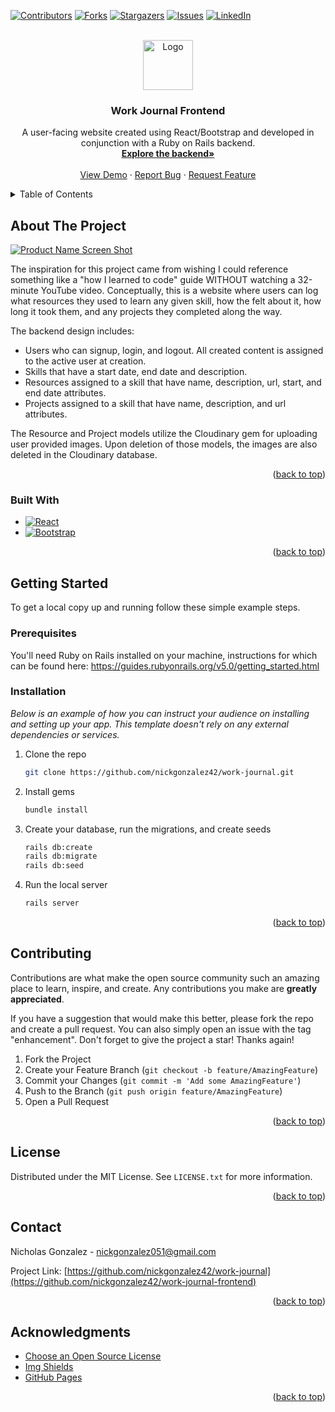 <!-- Improved compatibility of back to top link: See: https://github.com/othneildrew/Best-README-Template/pull/73 -->
<a name="readme-top"></a>
<!--
*** Thanks for checking out the Best-README-Template. If you have a suggestion
*** that would make this better, please fork the repo and create a pull request
*** or simply open an issue with the tag "enhancement".
*** Don't forget to give the project a star!
*** Thanks again! Now go create something AMAZING! :D
-->



<!-- PROJECT SHIELDS -->
<!--
*** I'm using markdown "reference style" links for readability.
*** Reference links are enclosed in brackets [ ] instead of parentheses ( ).
*** See the bottom of this document for the declaration of the reference variables
*** for contributors-url, forks-url, etc. This is an optional, concise syntax you may use.
*** https://www.markdownguide.org/basic-syntax/#reference-style-links
-->
[![Contributors][contributors-shield]][contributors-url]
[![Forks][forks-shield]][forks-url]
[![Stargazers][stars-shield]][stars-url]
[![Issues][issues-shield]][issues-url]
[![LinkedIn][linkedin-shield]][linkedin-url]



<!-- PROJECT LOGO -->
<br />
<div align="center">
  <a href="https://github.com/nickgonzalez42/work-journal-frontend">
    <img src="https://user-images.githubusercontent.com/41881164/228394475-23fe72ea-59b8-49cd-af91-06d9d5014f9a.png" alt="Logo" width="80" height="80">
  </a>

  <h3 align="center">Work Journal Frontend</h3>

  <p align="center">
    A user-facing website created using React/Bootstrap and developed in conjunction with a Ruby on Rails backend. 
    <br />
    <a href="https://github.com/nickgonzalez42/work-journal"><strong>Explore the backend»</strong></a>
    <br />
    <br />
    <a href="https://github.com/nickgonzalez42/work-journal-frontend">View Demo</a>
    ·
    <a href="https://github.com/nickgonzalez42/work-journal-frontend/issues">Report Bug</a>
    ·
    <a href="https://github.com/nickgonzalez42/work-journal-frontend/issues">Request Feature</a>
  </p>
</div>



<!-- TABLE OF CONTENTS -->
<details>
  <summary>Table of Contents</summary>
  <ol>
    <li>
      <a href="#about-the-project">About The Project</a>
      <ul>
        <li><a href="#built-with">Built With</a></li>
      </ul>
    </li>
    <li>
      <a href="#getting-started">Getting Started</a>
      <ul>
        <li><a href="#prerequisites">Prerequisites</a></li>
        <li><a href="#installation">Installation</a></li>
      </ul>
    </li>
    <li><a href="#contributing">Contributing</a></li>
    <li><a href="#license">License</a></li>
    <li><a href="#contact">Contact</a></li>
    <li><a href="#acknowledgments">Acknowledgments</a></li>
  </ol>
</details>



<!-- ABOUT THE PROJECT -->
## About The Project

[![Product Name Screen Shot][product-screenshot]](https://example.com)

The inspiration for this project came from wishing I could reference something like a "how I learned to code" guide WITHOUT watching a 32-minute YouTube video. Conceptually, this is a website where users can log what resources they used to learn any given skill, how the felt about it, how long it took them, and any projects they completed along the way. 

The backend design includes:
* Users who can signup, login, and logout. All created content is assigned to the active user at creation.
* Skills that have a start date, end date and description.
* Resources assigned to a skill that have name, description, url, start, and end date attributes.
* Projects assigned to a skill that have name, description, and url attributes.

The Resource and Project models utilize the Cloudinary gem for uploading user provided images. Upon deletion of those models, the images are also deleted in the Cloudinary database.

<p align="right">(<a href="#readme-top">back to top</a>)</p>



### Built With

* [![React][React.js]][React-url]
* [![Bootstrap][Bootstrap.com]][Bootstrap-url]

<p align="right">(<a href="#readme-top">back to top</a>)</p>



<!-- GETTING STARTED -->
## Getting Started

To get a local copy up and running follow these simple example steps.

### Prerequisites

You'll need Ruby on Rails installed on your machine, instructions for which can be found here: https://guides.rubyonrails.org/v5.0/getting_started.html

### Installation

_Below is an example of how you can instruct your audience on installing and setting up your app. This template doesn't rely on any external dependencies or services._

1. Clone the repo
   ```sh
   git clone https://github.com/nickgonzalez42/work-journal.git
   ```
2. Install gems
   ```sh
   bundle install
   ```
4. Create your database, run the migrations, and create seeds
   ```sh
   rails db:create
   rails db:migrate
   rails db:seed
   ```
5. Run the local server
   ```sh
   rails server
   ```

<p align="right">(<a href="#readme-top">back to top</a>)</p>



<!-- CONTRIBUTING -->
## Contributing

Contributions are what make the open source community such an amazing place to learn, inspire, and create. Any contributions you make are **greatly appreciated**.

If you have a suggestion that would make this better, please fork the repo and create a pull request. You can also simply open an issue with the tag "enhancement".
Don't forget to give the project a star! Thanks again!

1. Fork the Project
2. Create your Feature Branch (`git checkout -b feature/AmazingFeature`)
3. Commit your Changes (`git commit -m 'Add some AmazingFeature'`)
4. Push to the Branch (`git push origin feature/AmazingFeature`)
5. Open a Pull Request

<p align="right">(<a href="#readme-top">back to top</a>)</p>



<!-- LICENSE -->
## License

Distributed under the MIT License. See `LICENSE.txt` for more information.

<p align="right">(<a href="#readme-top">back to top</a>)</p>



<!-- CONTACT -->
## Contact

Nicholas Gonzalez - nickgonzalez051@gmail.com

Project Link: [https://github.com/nickgonzalez42/work-journal](https://github.com/nickgonzalez42/work-journal-frontend)

<p align="right">(<a href="#readme-top">back to top</a>)</p>



<!-- ACKNOWLEDGMENTS -->
## Acknowledgments

* [Choose an Open Source License](https://choosealicense.com)
* [Img Shields](https://shields.io)
* [GitHub Pages](https://pages.github.com)

<p align="right">(<a href="#readme-top">back to top</a>)</p>



<!-- MARKDOWN LINKS & IMAGES -->
<!-- https://www.markdownguide.org/basic-syntax/#reference-style-links -->
[contributors-shield]: https://img.shields.io/github/contributors/nickgonzalez42/work-journal-frontend.svg?style=for-the-badge
[contributors-url]: https://github.com/nickgonzalez42/work-journal-frontend/graphs/contributors
[forks-shield]: https://img.shields.io/github/forks/nickgonzalez42/work-journal-frontend.svg?style=for-the-badge
[forks-url]: https://github.com/nickgonzalez42/work-journal-frontend/network/members
[stars-shield]: https://img.shields.io/github/stars/nickgonzalez42/work-journal-frontend.svg?style=for-the-badge
[stars-url]: https://github.com/nickgonzalez42/work-journal-frontend
[issues-shield]: https://img.shields.io/github/issues/nickgonzalez42/work-journal-frontend.svg?style=for-the-badge
[issues-url]: https://github.com/nickgonzalez42/work-journal-frontend/issues
[license-shield]: https://img.shields.io/github/license/nickgonzalez42/work-journal-frontend.svg?style=for-the-badge
[license-url]: https://github.com/nickgonzalez42/work-journal-frontend/blob/master/LICENSE.txt
[linkedin-shield]: https://img.shields.io/badge/-LinkedIn-black.svg?style=for-the-badge&logo=linkedin&colorB=555
[linkedin-url]: [https://linkedin.com/in/othneildrew](https://www.linkedin.com/in/nicholasjgonzalez/)
[product-screenshot]: https://user-images.githubusercontent.com/41881164/228364068-d97748f5-c339-4769-8b09-ecbaf6471ed2.png
[Next.js]: https://img.shields.io/badge/next.js-000000?style=for-the-badge&logo=nextdotjs&logoColor=white
[Next-url]: https://nextjs.org/
[React.js]: https://img.shields.io/badge/React-20232A?style=for-the-badge&logo=react&logoColor=61DAFB
[React-url]: https://reactjs.org/
[Vue.js]: https://img.shields.io/badge/Vue.js-35495E?style=for-the-badge&logo=vuedotjs&logoColor=4FC08D
[Vue-url]: https://vuejs.org/
[Angular.io]: https://img.shields.io/badge/Angular-DD0031?style=for-the-badge&logo=angular&logoColor=white
[Angular-url]: https://angular.io/
[Svelte.dev]: https://img.shields.io/badge/Svelte-4A4A55?style=for-the-badge&logo=svelte&logoColor=FF3E00
[Svelte-url]: https://svelte.dev/
[Laravel.com]: https://img.shields.io/badge/Laravel-FF2D20?style=for-the-badge&logo=laravel&logoColor=white
[Laravel-url]: https://laravel.com
[Bootstrap.com]: https://img.shields.io/badge/Bootstrap-563D7C?style=for-the-badge&logo=bootstrap&logoColor=white
[Bootstrap-url]: https://getbootstrap.com
[JQuery.com]: https://img.shields.io/badge/jQuery-0769AD?style=for-the-badge&logo=jquery&logoColor=white
[JQuery-url]: https://jquery.com 

